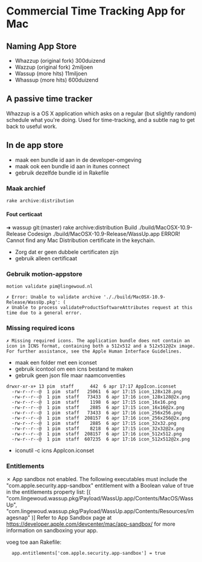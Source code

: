 # Commercial Time Tracking App for Mac

## Naming App Store
- Whazzup (original fork) 300duizend
- Wazzup (original fork) 2miljoen
- Wassup (more hits) 11miljoen
- Whassup (more hits) 600duizend

## A passive time tracker
Whazzup is a OS X application which asks on a regular (but slightly
random) schedule what you're doing. Used for time-tracking, and a subtle
nag to get back to useful work.

## In de app store

- maak een bundle id aan in de developer-omgeving
- maak ook een bundle id aan in itunes connect
- gebruik dezelfde bundle id in Rakefile

### Maak archief
```
rake archive:distribution
```

#### Fout certicaat
➜  wassup git:(master) rake archive:distribution
     Build ./build/MacOSX-10.9-Release
  Codesign ./build/MacOSX-10.9-Release/WassUp.app
    ERROR! Cannot find any Mac Distribution certificate in the keychain.

- Zorg dat er geen dubbele certificaten zijn
- gebruik alleen certificaat

### Gebruik motion-appstore

```
motion validate pim@lingewoud.nl

✗ Error: Unable to validate archive '././build/MacOSX-10.9-Release/WassUp.pkg': (
✗ Unable to process validateProductSoftwareAttributes request at this time due to a general error.

```

### Missing required icons 

```
✗ Missing required icons. The application bundle does not contain an icon in ICNS format, containing both a 512x512 and a 512x512@2x image. For further assistance, see the Apple Human Interface Guidelines.
```
- maak een folder met een iconset
- gebruik icontool om een icns bestand te maken
- gebruik geen json file maar naamconventies

```
drwxr-xr-x+ 13 pim  staff      442  6 apr 17:17 AppIcon.iconset
  -rw-r--r--@  1 pim  staff   25061  6 apr 17:15 icon_128x128.png
  -rw-r--r--@  1 pim  staff   73433  6 apr 17:16 icon_128x128@2x.png
  -rw-r--r--@  1 pim  staff    1198  6 apr 17:15 icon_16x16.png
  -rw-r--r--@  1 pim  staff    2885  6 apr 17:15 icon_16x16@2x.png
  -rw-r--r--@  1 pim  staff   73433  6 apr 17:16 icon_256x256.png
  -rw-r--r--@  1 pim  staff  208157  6 apr 17:16 icon_256x256@2x.png
  -rw-r--r--@  1 pim  staff    2885  6 apr 17:15 icon_32x32.png
  -rw-r--r--@  1 pim  staff    8218  6 apr 17:15 icon_32x32@2x.png
  -rw-r--r--@  1 pim  staff  208157  6 apr 17:16 icon_512x512.png
  -rw-r--r--@  1 pim  staff  607235  6 apr 17:16 icon_512x512@2x.png
```
- iconutil -c icns AppIcon.iconset

### Entitlements

✗ App sandbox not enabled. The following executables must include the \"com.apple.security.app-sandbox\" entitlement with a Boolean value of true in the entitlements property list: [( \"com.lingewoud.wassup.pkg/Payload/WassUp.app/Contents/MacOS/WassUp\", \"com.lingewoud.wassup.pkg/Payload/WassUp.app/Contents/Resources/imagesnap\" )] Refer to App Sandbox page at https://developer.apple.com/devcenter/mac/app-sandbox/ for more information on sandboxing your app.

voeg toe aan Rakefile:
```
  app.entitlements['com.apple.security.app-sandbox'] = true
```


